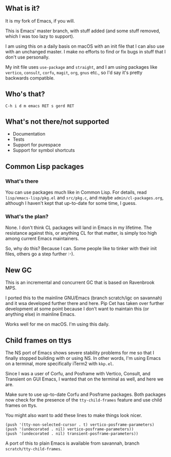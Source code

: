 ## What is it?

It is my fork of Emacs, if you will.

This is Emacs' master branch, with stuff added (and some stuff removed,
which I was too lazy to support).

I am using this on a daily basis on macOS with an init file that I can
also use with an unchanged master. I make no efforts to find or fix
bugs in stuff that I don't use personally.

My init file uses `use-package` and `straight`, and I am using
packages like `vertico`, `consult`, `corfu`, `magit`, `org`, `gnus`
etc., so I'd say it's pretty backwards compatible.

## Who's that?

`C-h i d m emacs RET s gerd RET`

## What's not there/not supported

* Documentation
* Tests
* Support for purespace
* Support for symbol shortcuts

## Common Lisp packages

### What's there

You can use packages much like in Common Lisp. For details, read
`lisp/emacs-lisp/pkg.el` and `src/pkg.c`, and maybe
`admin/cl-packages.org`, although I haven't kept that up-to-date for
some time, I guess.

### What's the plan?

None. I don't think CL packages will land in Emacs in my lifetime.
The resistance against this, or anything CL for that matter, is simply
too high among current Emacs maintainers.

So, why do this? Because I can. Some people like to tinker with their
init files, others go a step further :-).

## New GC

This is an incremental and concurrent GC that is based on Ravenbrook
MPS.

I ported this to the mainline GNU/Emacs (branch scratch/igc on savannah)
and it wsa developed further there and here. Pip Cet has taken over
further development at some point because I don't want to maintain this
(or anything else) in mainline Emacs.

Works well for me on macOS. I'm using this daily.

## Child frames on ttys

The NS port of Emacs shows severe stability problems for me so that I
finally stopped building with or using NS. In other words, I'm using
Emacs on a terminal, more specifically iTerm2 with `kkp.el`.

Since I was a user of Corfu, and Posframe with Vertico, Consult, and
Transient on GUI Emacs, I wanted that on the terminal as well, and here
we are.

Make sure to use up-to-date Corfu and Posframe packages. Both packages
now check for the presence of the `tty-child-frames` feature and use
child frames on ttys.

You might also want to add these lines to make things look nicer.

```
(push '(tty-non-selected-cursor . t) vertico-posframe-parameters)
(push '(undecorated . nil) vertico-posframe-parameters))
(push '(undecorated . nil) transient-posframe-parameters))
```

A port of this to plain Emacs is available from savannah, branch
`scratch/tty-child-frames`.